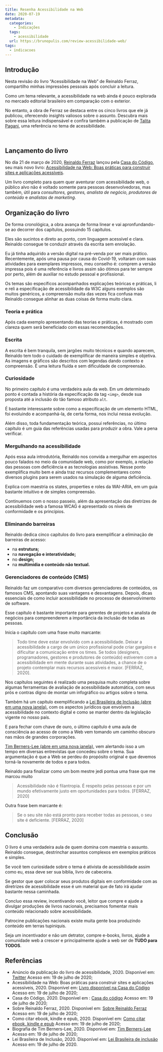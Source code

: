 ```yaml
---
title: Resenha Acessibilidade na Web
date: 2020-07-19
metadata:
  categories:
    - Indicações
  tags:
    - acessibilidade
  url: https://brunopulis.com/review-acessibilidade-web/
tags:
  - indicacoes
---
```

## Introdução

Nesta revisão do livro “Acessibilidade na Web” de Reinaldo Ferraz, compartilho minhas impressões pessoais após concluir a leitura.

Como um tema relevante, a acessibilidade na web ainda é pouco explorada no mercado editorial brasileiro em comparação com o exterior.

No entanto, a obra de Ferraz se destaca entre os cinco livros que ele já publicou, oferecendo insights valiosos sobre o assunto. Descubra mais sobre essa leitura indispensável e confira também a publicação de [Talita Pagani](http://talitapagani.com/pt-br), uma referência no tema de acessibilidade.

 

## Lançamento do livro

No dia 21 de março de 2020, [Reinaldo Ferraz](http://reinaldoferraz.com.br/sobre) lançou pela [Casa do Código](https://www.casadocodigo.com.br), seu mais novo livro: [Acessibilidade na Web: Boas práticas para construir sites e aplicações acessíveis](https://www.casadocodigo.com.br/products/livro-acessibilidade).

Um livro completo para quem quer aventurar com acessibilidade web, o público alvo não é voltado somente para pessoas desenvolvedoras, mas também, útil para _consultores, gestores, analista de negócio, produtores de conteúdo_ e _analistas de marketing_.

## Organização do livro

De forma cronológica, a obra avança de forma linear e vai apronfundando-se ao decorrer dos capítulos, possuindo 15 capítulos.

Eles são sucintos e direto ao ponto, com linguagem acessível e clara. Reinaldo consegue te conduzir através da escrita sem enrolação.

Eu já tinha adquirido a versão digital na pré-venda por ser mais prático. Recentemente, após uma pausa por causa do Covid-19, voltaram com suas atividades para exemplares impressos, meu conselho é: comprem a versão impressa pois é uma referência e livros assim são ótimos para ter sempre por perto, além de auxiliar no estudo pessoal e profissional.

Os temas são específicos acompanhados explicações teóricas e práticas, li e reli a especificação de acessibilidade da W3C alguns exemplos são muitos genéricos, a compreensão muita das vezes fica confusa mas Reinaldo consegue alinhar as duas coisas de forma muito clara.

### Teoria e prática

Após cada exemplo apresentando das teorias e práticas, é mostrado com clareza quem será beneficiado com essas recomendações.

### Escrita

A escrita é bem tranquila, sem jargões muito técnicos e quando aparecem, Reinaldo tem todo o cuidado de exemplificar de maneira simples e objetiva. As imagens e gráficos são descritos com legendas dando contexto e compreensão. É uma leitura fluída e sem dificuldade de compreensão.

### Curiosidade

No primeiro capítulo é uma verdadeira aula da web. Em um determinado ponto é contada a história da especificação da tag `<img>`, desde sua proposta até a inclusão do tão famoso atributo `alt`.

É bastante interessante sobre como a especificação de um elemento HTML, foi evoluindo e acompanhá-la, de certa forma, nos inclui nessa evolução.

Além disso, toda fundamentação teórica, possuí referências, no último capítulo é um guia das referências usadas para produzir a obra. Vale a pena verificar.

### Mergulhando na acessibilidade

Após essa aula introdutória, Reinaldo nos convida a mergulhar em aspectos pouco falados no meio da comunidade web, como por exemplo, a relação das pessoas com deficiência e as tecnologias assistivas. Nesse ponto exemplifica muito bem e ainda traz recursos complementares como diversos plugins para serem usados na simulaçáo de alguma deficiência.

Explica com maestria os states, properties e roles da WAI-ARIA, em um guia bastante intuitivo e de simples compreensão.

Continuemos com o nosso passeio, além da apresentação das diretrizes de acessibilidade web a famosa WCAG é apresentado os níveis de conformidade e os princípios.

### Eliminando barreiras

Reinaldo dedica cinco capítulos do livro para exemplificar a eliminação de barreiras de acesso:

-   na **estrutura;**
-   na **navegação e interatividade;**
-   no **design;**
-   na **multimídia e conteúdo não textual.**

### Gerenciadores de conteúdo (CMS)

Reinaldo faz um comparativo com diversos gerenciadores de conteúdos, os famosos CMS, apontando suas vantagens e desvantagens. Depois, dicas essenciais de como incluir acessibilidade no processo de desenvolvimento de software.

Esse capítulo é bastante importante para gerentes de projetos e analista de negócios para compreenderem a importância da inclusão de todas as pessoas.

Inicia o capítulo com uma frase muito marcante:

> Todo time deve estar envolvido com a acessibilidade. Deixar a acessibilidade a cargo de um único profissional pode criar gargalos e dificultar a comunicação entre os times. Se todos (designers, programadores, gestores e produtores de conteúdo) estiverem com a acessibilidade em mente durante suas atividades, a chance de o projeto contemplar mais recursos acessíveis é maior. \[FERRAZ, 2020\].

Nos capítulos seguintes é realizado uma pesquisa muito completa sobre algumas ferramentas de avaliação de acessibilidade automática, com seus prós e contras digno de montar um infográfico ou artigos sobre o tema.

Também há um capítulo exemplificando a [Lei Brasileira de Inclusão (abre em uma nova janela)](http://www.planalto.gov.br/ccivil_03/_ato2015-2018/2015/lei/l13146.htm), com os aspectos jurídicos que envolvem a acessibilidade no contexto digital e como se manter dentro da legislação vigente no nosso país.

E para fechar com chave de ouro, o último capítulo é uma aula de consciência ao acesso de como a Web vem tomando um caminho obscuro nas mãos de grandes corporações.

[Tim Berners-Lee (abre em uma nova janela)](https://pt.wikipedia.org/wiki/Tim_Berners-Lee), vem alertando isso a um tempo em diversas entrevistas que concedeu sobre o tema. Sua argumentação é que a Web se perdeu do propósito original e que devemos torná-la novamente de todos e para todos.

Reinaldo para finalizar como um bom mestre jedi pontua uma frase que me marcou muito

> Acessibilidade não é filantropia. É respeito pelas pessoas e por um mundo efetivamente justo em oportunidades para todos. \[FERRAZ, 2020\]

Outra frase bem marcante é:

> Se o seu site não está pronto para receber todas as pessoas, o seu site é deficiente. \[FERRAZ, 2020\]

## Conclusão

O livro é uma verdadeira aula de quem domina com maestria o assunto. Reinaldo consegue, destrinchar assuntos complexos em exemplos práticos e simples.

Se você tem curiosidade sobre o tema é ativista de acessibilidade assim como eu, essa deve ser sua bíblia, livro de cabeceira.

Se gestor que quer colocar seus produtos digitais em conformidade com as diretrizes de acessibilidade esse é um material que de fato irá ajudar bastante nessa caminhada.

Concluo essa review, incentivando você, leitor que compre e ajude a divulgar produções de livros nacionais, precisamos fomentar mais conteúdo relacionado sobre acessibilidade.

Patrocine publicações nacionais existe muita gente boa produzindo conteúdo em terras tupiniquis.

Seja um incentivador e não um detrator, compre e-books, livros, ajude a comunidade web a crescer e principalmente ajude a web ser de **TUDO para TODOS**.

## Referências

-   Anúncio da publicação do livro de acessibilidade, 2020. Disponível em: [Twitter](https://twitter.com/reinaldoferraz/status/1263498521300348928) Acesso em: 19 de julho de 2020;
-   Acessibilidade na Web: Boas práticas para construir sites e aplicações acessíveis, 2020. Disponível em: [Livro disponível na Casa do Código](https://www.casadocodigo.com.br/products/livro-acessibilidade) Acesso em: 19 de julho de 2020;
-   Casa do Código, 2020. Disponível em : [Casa do código](https://www.casadocodigo.com.br/) Acesso em: 19 de julho de 2020;
-   Sobre Reinaldo Ferraz, 2020. Disponível em: [Sobre Reinaldo Ferraz](http://reinaldoferraz.com.br/sobre/) Acesso em: 19 de julho de 2020;
-   Como citar ebook, kindle e epub, 2020. Disponível em: [Como citar ebook, kindle e epub](https://guiadamonografia.com.br/como-citar-ebook-kindle-epub/#Como_citar_livros_no_formato_epub) Acesso em: 19 de julho de 2020;
-   Biografia de Tim Berners-Lee, 2020. Disponível em: [Tim Berners-Lee](https://pt.wikipedia.org/wiki/Tim_Berners-Lee) Acesso em: 19 de julho de 2020;
-   Lei Brasileira de Inclusão, 2020. Disponível em: [Lei Brasileira de inclusão](http://www.planalto.gov.br/ccivil_03/_ato2015-2018/2015/lei/l13146.htm) Acesso em: 19 de julho de 2020.
